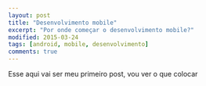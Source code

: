 ```yaml
---
layout: post
title: "Desenvolvimento mobile"
excerpt: "Por onde começar o desenvolvimento mobile?"
modified: 2015-03-24
tags: [android, mobile, desenvolvimento]
comments: true
---
```


Esse aqui vai ser meu primeiro post, vou ver o que colocar
